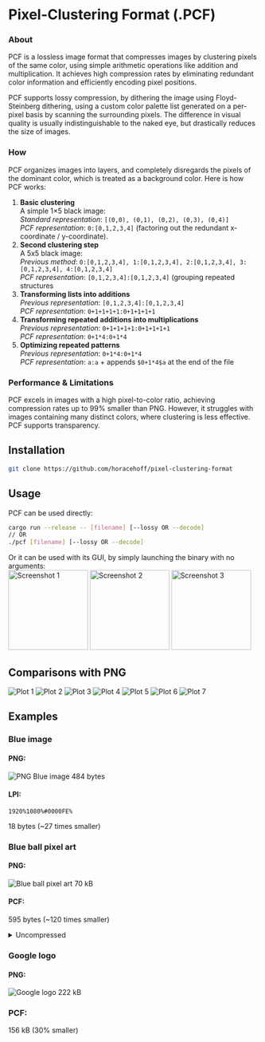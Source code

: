 # Pixel-Clustering Format (.PCF)
### About
PCF is a lossless image format that compresses images by clustering pixels of the same color, using simple arithmetic operations like addition and multiplication. It achieves high compression rates by eliminating redundant color information and efficiently encoding pixel positions.

PCF supports lossy compression, by dithering the image using Floyd-Steinberg dithering, using a custom color palette list generated on a per-pixel basis by scanning the surrounding pixels.
The difference in visual quality is usually indistinguishable to the naked eye, but drastically reduces the size of images.

### How
PCF organizes images into layers, and completely disregards the pixels of the dominant color, which is treated as a background color.
Here is how PCF works:
1. **Basic clustering**\
A simple 1×5 black image:\
*Standard representation*: `[(0,0), (0,1), (0,2), (0,3), (0,4)]`\
*PCF representation*: `0:[0,1,2,3,4]` (factoring out the redundant x-coordinate / y-coordinate).
2. **Second clustering step**\
A 5x5 black image:\
*Previous method*: `0:[0,1,2,3,4], 1:[0,1,2,3,4], 2:[0,1,2,3,4], 3:[0,1,2,3,4], 4:[0,1,2,3,4]`\
*PCF representation*: `[0,1,2,3,4]:[0,1,2,3,4]` (grouping repeated structures
3. **Transforming lists into additions**\
*Previous representation*: `[0,1,2,3,4]:[0,1,2,3,4]`\
*PCF representation*: `0+1+1+1+1:0+1+1+1+1`
4. **Transforming repeated additions into multiplications**\
*Previous representation*: `0+1+1+1+1:0+1+1+1+1`\
*PCF representation*: `0+1*4:0+1*4`
5. **Optimizing repeated patterns**\
*Previous representation*: `0+1*4:0+1*4`\
*PCF representation*: `a:a` + appends `$0+1*4$a` at the end of the file

### Performance & Limitations
PCF excels in images with a high pixel-to-color ratio, achieving compression rates up to 99% smaller than PNG. However, it struggles with images containing many distinct colors, where clustering is less effective.
PCF supports transparency.

## Installation

```bash
git clone https://github.com/horacehoff/pixel-clustering-format
```

## Usage
PCF can be used directly:
```sh
cargo run --release -- [filename] [--lossy OR --decode]
// OR
./pcf [filename] [--lossy OR --decode]
```

Or it can be used with its GUI, by simply launching the binary with no arguments:\
<img src="assets/one.jpg" alt="Screenshot 1" width="160"/>
<img src="assets/two.jpg" alt="Screenshot 2" width="160"/>
<img src="assets/three.jpg" alt="Screenshot 3" width="160"/>

## Comparisons with PNG

![Plot 1](png_comparisons/fig1.png)
![Plot 2](png_comparisons/fig2.png)
![Plot 3](png_comparisons/fig3.png)
![Plot 4](png_comparisons/fig4.png)
![Plot 5](png_comparisons/fig5.png)
![Plot 6](png_comparisons/fig6.png)
![Plot 7](png_comparisons/fig7.png)

## Examples
### Blue image
#### PNG:
![PNG Blue image](png_comparisons/test-images/blue.png)
484 bytes
#### LPI:
```
1920%1080%#0000FE%
```
18 bytes (~27 times smaller)

### Blue ball pixel art
#### PNG:
![Blue ball pixel art](png_comparisons/test-images/blue_ball_pixel_art.png)
70 kB
#### PCF:

595 bytes (~120 times smaller)
<details>
<summary>Uncompressed</summary>

```
1408%1402%#6E92A2%#F1F2D4{306+1*219:966+1*87,218+1*87:614a3,218+1*263:746+1*131,394+1*87:1098a3,218+1*219:702a3,350+1*175:1054a3,262+1*263:878+1*87,218+1*175:658a3}#1E3147{306a3:307a3,965+1*87:1142a3,1097a3:1054a3,1141a3:966+1*87,262a3:351a3,1185a3:439+1*87+352+1*87,394+1*87:219a3,482+1*87:175a3,658+1*218:1230a3,877+1*87:1186a3,350a3:263a3,570+1*306:131a3,1053a3:1098a3,1229a3:527+1*350}#385165{746+1*306:1098a3,1053+1*175:834a3,1141a3:483a3,746+1*130:1186a3,350a3+748a3:351a3,702a3+264+1*175:922a3,350+1*131:307a3,746+1*218:1142a3,262a3+836a3:395a3,702+1*87+176+1*175:966a3,702+1*87+132+1*219:1010a3,1009+1*175:878a3,1141+1*87:527+1*306,394+1*87:263a3,746+1*87+44+1*219:1054a3}#242424{0+1*1401:1406+1}#85B0B5{350a3+265+1*87:1098a3,658a3:1010a3,174a3+353+1*87:834a3,262a3+485+1*350:439a3,482+1*87+45+1*131:1186a3,174a3+265+1*87:658a3,702+1*306:351a3,174a3+221+1*87:570a3,658+1*87:1054a3,746+1*306:395a3,174a3+265+1*131:702+1*87,570+1*87:878a3,614+1*87:922+1*87,658+1*306:307a3,174a3+309+1*87:790a3,174+1*87+133+1*87+353+1*130:527a2,174a3+265a3:614a3,262a3+485+1*262:483a3,658+1*262:219+1*87,658+1*218:175a3,394+1*87+177+1*87:1142a3}#587084{790+1*174+221+1*87:966a3,658+1*350+221+1*87:878a3,658+1*350+89a3+133a3:746a3,658+1*394+221a3:834a3,702+1*262+133a3+133a3:702a3,526+1*219+528a3:527a2,306a3+45+1*87+704+1*131:351a3,702+1*218+177a3+133a3:658a3,1185a3:43a3,482a3+572a3+45+1*131:307a3,218a3+177+1*131+572a3+45+1*87:439a3,746+1*262+221+1*87:922a3,570a3+264+1*87+221+1*87:175a3,570+1*87:1230a3,482a3+528a3+89+1*131:263a3,482+1*87+396+1*87+133+1*87:219a3,306a3+45+1*131+660+1*131:395a3,834a2+309a3:1054a3,570+1*219+484a3:570a3,658+1*218+397a3:614a3,790+1*130+265+1*87:1010a3,1185+1*87:87+1*87,218a3+221+1*175+572+1*87:483a3,614a38+45a3+133a3:790a3}#BAD4CF{262a3+221+1*131:1010a3,306a3:439a3,218a3+265a3:878a3,921a3:219a3,218+1*219:570a3,262a3+221+1*87:966a3,921+1*131:263a3,438a3:702a3,482a3:790a3,262+1*131:527a2,1053+1*87:395a3,306a3+177+1*131:1054a3,482+1*87:834a3,394+1*87:658a3,1009+1*131:351a3,218a3+265+1*87:922a3,306+1*175:614a3,306+1*87:483a3,965+1*131:307a3,570a3:1186a3,482+1*175:1098+1*87}_$+1*4$a
```

</details>

### Google logo
#### PNG:
![Google logo](png_comparisons/test-images/google_logo.png)
222 kB
### PCF:

156 kB (30% smaller)
